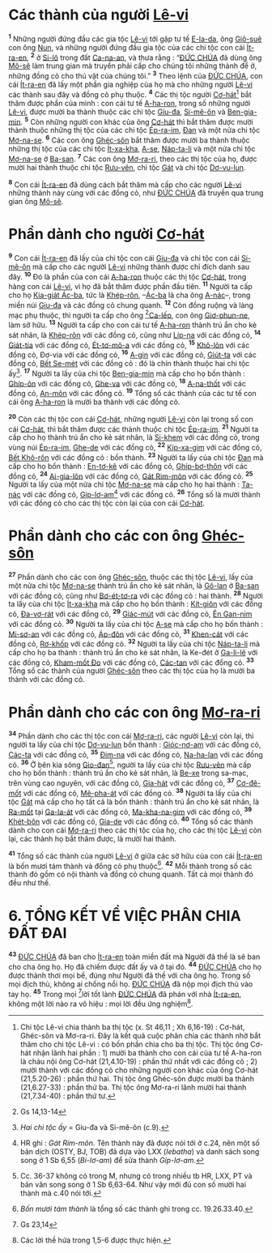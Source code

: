 # Các thành của người [Lê-vi]()
<sup><b>1</b></sup> Những người đứng đầu các gia tộc [Lê-vi]() tới gặp tư tế [E-la-da](), ông [Giô-suê]() con ông [Nun](), và những người đứng đầu gia tộc của các chi tộc con cái [Ít-ra-en](), <sup><b>2</b></sup> ở [Si-lô]() trong đất [Ca-na-an](), và thưa rằng : “[ĐỨC CHÚA]() đã dùng ông [Mô-sê]() làm trung gian mà truyền phải cấp cho chúng tôi những thành để ở, những đồng cỏ cho thú vật của chúng tôi.” <sup><b>3</b></sup> Theo lệnh của [ĐỨC CHÚA](), con cái [Ít-ra-en]() đã lấy một phần gia nghiệp của họ mà cho những người [Lê-vi]() các thành sau đây và đồng cỏ phụ thuộc. <sup><b>4</b></sup> Các thị tộc người [Cơ-hát]()[^1-7558974f-84d9-4995-8477-bcbf843ce33b] bắt thăm được phần của mình : con cái tư tế [A-ha-ron](), trong số những người [Lê-vi](), được mười ba thành thuộc các chi tộc [Giu-đa](), [Si-mê-ôn]() và [Ben-gia-min](). <sup><b>5</b></sup> Còn những người con khác của ông [Cơ-hát]() thì bắt thăm được mười thành thuộc những thị tộc của các chi tộc [Ép-ra-im](), [Đan]() và một nửa chi tộc [Mơ-na-se](). <sup><b>6</b></sup> Các con ông [Ghéc-sôn]() bắt thăm được mười ba thành thuộc những thị tộc của các chi tộc [Ít-xa-kha](), [A-se](), [Náp-ta-li]() và một nửa chi tộc [Mơ-na-se]() ở [Ba-san](). <sup><b>7</b></sup> Các con ông [Mơ-ra-ri](), theo các thị tộc của họ, được mười hai thành thuộc chi tộc [Rưu-vên](), chi tộc [Gát]() và chi tộc [Dơ-vu-lun]().

<sup><b>8</b></sup> Con cái [Ít-ra-en]() đã dùng cách bắt thăm mà cấp cho các người [Lê-vi]() những thành này cùng với các đồng cỏ, như [ĐỨC CHÚA]() đã truyền qua trung gian ông [Mô-sê]().

# Phần dành cho người [Cơ-hát]()
<sup><b>9</b></sup> Con cái [Ít-ra-en]() đã lấy của chi tộc con cái [Giu-đa]() và chi tộc con cái [Si-mê-ôn]() mà cấp cho các người [Lê-vi]() những thành được chỉ đích danh sau đây. <sup><b>10</b></sup> Đó là phần của con cái [A-ha-ron]() thuộc các thị tộc [Cơ-hát](), trong hàng con cái [Lê-vi](), vì họ đã bắt thăm được phần đầu tiên. <sup><b>11</b></sup> Người ta cấp cho họ [Kia-giát Ác-ba](), tức là [Khép-rôn](), –[Ác-ba]() là cha ông [A-nác]()–, trong miền núi [Giu-đa]() và các đồng cỏ chung quanh. <sup><b>12</b></sup> Còn đồng ruộng và làng mạc phụ thuộc, thì người ta cấp cho ông [^1@-7558974f-84d9-4995-8477-bcbf843ce33b][Ca-lếp](), con ông [Giơ-phun-ne](), làm sở hữu. <sup><b>13</b></sup> Người ta cấp cho con cái tư tế [A-ha-ron]() thành trú ẩn cho kẻ sát nhân, là [Khép-rôn]() với các đồng cỏ, cũng như [Líp-na]() với các đồng cỏ, <sup><b>14</b></sup> [Giát-tia]() với các đồng cỏ, [Ét-tơ-mô-a]() với các đồng cỏ, <sup><b>15</b></sup> [Khô-lôn]() với các đồng cỏ, Đơ-via với các đồng cỏ, <sup><b>16</b></sup> [A-gin]() với các đồng cỏ, [Giút-ta]() với các đồng cỏ, [Bết Se-mét]() với các đồng cỏ : đó là chín thành thuộc hai chi tộc ấy[^2-7558974f-84d9-4995-8477-bcbf843ce33b]. <sup><b>17</b></sup> Người ta lấy của chi tộc [Ben-gia-min]() mà cấp cho họ bốn thành : [Ghíp-ôn]() với các đồng cỏ, [Ghe-va]() với các đồng cỏ, <sup><b>18</b></sup> [A-na-thốt]() với các đồng cỏ, [An-môn]() với các đồng cỏ. <sup><b>19</b></sup> Tổng số các thành của các tư tế con cái ông [A-ha-ron]() là mười ba thành với các đồng cỏ.

<sup><b>20</b></sup> Còn các thị tộc con cái [Cơ-hát](), những người [Lê-vi]() còn lại trong số con cái [Cơ-hát](), thì bắt thăm được các thành thuộc chi tộc [Ép-ra-im](). <sup><b>21</b></sup> Người ta cấp cho họ thành trú ẩn cho kẻ sát nhân, là [Si-khem]() với các đồng cỏ, trong vùng núi [Ép-ra-im](), [Ghe-de]() với các đồng cỏ, <sup><b>22</b></sup> [Kíp-xa-gim]() với các đồng cỏ, [Bết Khô-rôn]() với các đồng cỏ : bốn thành. <sup><b>23</b></sup> Người ta lấy của chi tộc [Đan]() mà cấp cho họ bốn thành : [En-tơ-kê]() với các đồng cỏ, [Ghíp-bơ-thôn]() với các đồng cỏ, <sup><b>24</b></sup> [Ai-gia-lôn]() với các đồng cỏ, [Gát Rim-môn]() với các đồng cỏ. <sup><b>25</b></sup> Người ta lấy của một nửa chi tộc [Mơ-na-se]() mà cấp cho họ hai thành : [Ta-nác]() với các đồng cỏ, [Gíp-lơ-am]()[^3-7558974f-84d9-4995-8477-bcbf843ce33b] với các đồng cỏ. <sup><b>26</b></sup> Tổng số là mười thành với các đồng cỏ cho các thị tộc còn lại của con cái [Cơ-hát]().

# Phần dành cho các con ông [Ghéc-sôn]()
<sup><b>27</b></sup> Phần dành cho các con ông [Ghéc-sôn](), thuộc các thị tộc [Lê-vi](), lấy của một nửa chi tộc [Mơ-na-se]() thành trú ẩn cho kẻ sát nhân, là [Gô-lan]() ở [Ba-san]() với các đồng cỏ, cũng như [Bơ-ét-tơ-ra]() với các đồng cỏ : hai thành. <sup><b>28</b></sup> Người ta lấy của chi tộc [Ít-xa-kha]() mà cấp cho họ bốn thành : [Kít-giôn]() với các đồng cỏ, [Đa-vơ-rát]() với các đồng cỏ, <sup><b>29</b></sup> [Giác-mút]() với các đồng cỏ, [Ên Gan-nim]() với các đồng cỏ. <sup><b>30</b></sup> Người ta lấy của chi tộc [A-se]() mà cấp cho họ bốn thành : [Mi-sơ-an]() với các đồng cỏ, [Áp-đôn]() với các đồng cỏ, <sup><b>31</b></sup> [Khen-cát]() với các đồng cỏ, [Rơ-khốp]() với các đồng cỏ. <sup><b>32</b></sup> Người ta lấy của chi tộc [Náp-ta-li]() mà cấp cho họ ba thành : thành trú ẩn cho kẻ sát nhân, là Ke-đét ở [Ga-li-lê]() với các đồng cỏ, [Kham-mốt Đo]() với các đồng cỏ, [Các-tan]() với các đồng cỏ. <sup><b>33</b></sup> Tổng số các thành của người [Ghéc-sôn]() theo các thị tộc của họ là mười ba thành với các đồng cỏ.

# Phần dành cho các con ông [Mơ-ra-ri]()
<sup><b>34</b></sup> Phần dành cho các thị tộc con cái [Mơ-ra-ri](), các người [Lê-vi]() còn lại, thì người ta lấy của chi tộc [Dơ-vu-lun]() bốn thành : [Gióc-nơ-am]() với các đồng cỏ, [Các-ta]() với các đồng cỏ, <sup><b>35</b></sup> [Đim-na]() với các đồng cỏ, [Na-ha-lan]() với các đồng cỏ. <sup><b>36</b></sup> Ở bên kia sông [Gio-đan]()[^4-7558974f-84d9-4995-8477-bcbf843ce33b], người ta lấy của chi tộc [Rưu-vên]() mà cấp cho họ bốn thành : thành trú ẩn cho kẻ sát nhân, là [Be-xe]() trong sa-mạc, trên vùng cao nguyên, với các đồng cỏ, [Gia-hát]() với các đồng cỏ, <sup><b>37</b></sup> [Cơ-đê-mốt]() với các đồng cỏ, [Mê-pha-át]() với các đồng cỏ. <sup><b>38</b></sup> Người ta lấy của chi tộc [Gát]() mà cấp cho họ tất cả là bốn thành : thành trú ẩn cho kẻ sát nhân, là [Ra-mốt]() tại [Ga-la-át]() với các đồng cỏ, [Ma-kha-na-gim]() với các đồng cỏ, <sup><b>39</b></sup> [Khét-bôn]() với các đồng cỏ, [Gia-de]() với các đồng cỏ. <sup><b>40</b></sup> Tổng số các thành dành cho con cái [Mơ-ra-ri]() theo các thị tộc của họ, cho các thị tộc [Lê-vi]() còn lại, các thành họ bắt thăm được, là mười hai thành.

<sup><b>41</b></sup> Tổng số các thành của người [Lê-vi]() ở giữa các sở hữu của con cái [Ít-ra-en]() là bốn mươi tám thành và đồng cỏ phụ thuộc[^5-7558974f-84d9-4995-8477-bcbf843ce33b]. <sup><b>42</b></sup> Mỗi thành trong số các thành đó gồm có nội thành và đồng cỏ chung quanh. Tất cả mọi thành đó đều như thế.

# 6. TỔNG KẾT VỀ VIỆC PHÂN CHIA ĐẤT ĐAI
<sup><b>43</b></sup> [ĐỨC CHÚA]() đã ban cho [Ít-ra-en]() toàn miền đất mà Người đã thề là sẽ ban cho cha ông họ. Họ đã chiếm được đất ấy và ở tại đó. <sup><b>44</b></sup> [ĐỨC CHÚA]() cho họ được thảnh thơi mọi bề, đúng như Người đã thề với cha ông họ. Trong số mọi địch thù, không ai chống nổi họ. [ĐỨC CHÚA]() đã nộp mọi địch thù vào tay họ. <sup><b>45</b></sup> Trong mọi [^2@-7558974f-84d9-4995-8477-bcbf843ce33b]lời tốt lành [ĐỨC CHÚA]() đã phán với nhà [Ít-ra-en](), không một lời nào ra vô hiệu : mọi lời đều ứng nghiệm[^6-7558974f-84d9-4995-8477-bcbf843ce33b].

[^1-7558974f-84d9-4995-8477-bcbf843ce33b]: Chi tộc Lê-vi chia thành ba thị tộc (x. St 46,11 ; Xh 6,16-19) : Cơ-hát, Ghéc-sôn và Mơ-ra-ri. Đây là kết quả cuộc phân chia các thành nhờ bắt thăm cho chi tộc Lê-vi : có bốn phần chia cho ba thị tộc. Thị tộc ông Cơ-hát nhận lãnh hai phần : 1) mười ba thành cho con cái của tư tế A-ha-ron là cháu nội ông Cơ-hát (21,4.10-19) : phần thứ nhất với các đồng cỏ ; 2) mười thành với các đồng cỏ cho những người con khác của ông Cơ-hát (21,5.20-26) : phần thứ hai. Thị tộc ông Ghéc-sôn được mười ba thành (21,6.27-33) : phần thứ ba. Thị tộc ông Mơ-ra-ri lãnh mười hai thành (21,7.34-40) : phần thứ tư.
[^2-7558974f-84d9-4995-8477-bcbf843ce33b]: *Hai chi tộc ấy* = Giu-đa và Si-mê-ôn (c.9).
[^3-7558974f-84d9-4995-8477-bcbf843ce33b]: HR ghi : *Gát Rim-môn*. Tên thành này đã được nói tới ở c.24, nên một số bản dịch (OSTY, BJ, TOB) đã dựa vào LXX (*Iebatha*) và danh sách song song ở 1 Sb 6,55 (*Bi-lơ-am*) để sửa thành *Gíp-lơ-am*.
[^4-7558974f-84d9-4995-8477-bcbf843ce33b]: Cc. 36-37 không có trong M, nhưng có trong nhiều tb HR, LXX, PT và bản văn song song ở 1 Sb 6,63-64. Như vậy mới đủ con số mười hai thành mà c.40 nói tới.
[^5-7558974f-84d9-4995-8477-bcbf843ce33b]: *Bốn mươi tám thành* là tổng số các thành ghi trong cc. 19.26.33.40.
[^6-7558974f-84d9-4995-8477-bcbf843ce33b]: Các lời thề hứa trong 1,5-6 được thực hiện.
[^1@-7558974f-84d9-4995-8477-bcbf843ce33b]: Gs 14,13-14
[^2@-7558974f-84d9-4995-8477-bcbf843ce33b]: Gs 23,14